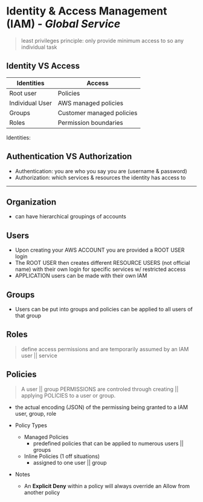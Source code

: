 # Identity & Access Management (IAM) - _Global Service_

> least privileges principle: only provide minimum access to so any individual task
## Identity VS Access

| Identities        | Access                        |
| ---               | ---                           |                       
| Root user         |  Policies                     | 
| Individual User   |  AWS managed policies         | 
| Groups            |  Customer managed policies    |    
| Roles             |  Permission boundaries        | 

Identities: 

## Authentication VS Authorization

- Authentication: you are who you say you are (username & password)
- Authorization: which services & resources the identity has access to

----


## Organization

- can have hierarchical groupings of accounts

## Users

- Upon creating your AWS ACCOUNT you are provided a ROOT USER login
- The ROOT USER then creates different RESOURCE USERS (not official name) with their own login for specific services w/ restricted access
- APPLICATION users can be made with their own IAM

## Groups

- Users can be put into groups and policies can be applied to all users of that group

## Roles

> define access permissions and are temporarily assumed by an IAM user || service

## Policies

> A user || group PERMISSIONS are controled through creating || applying POLICIES to a user or group. 

- the actual encoding (JSON) of the permissing being granted to a IAM user, group, role
- Policy Types
    - Managed Policies
        - predefined policies that can be applied to numerous users || groups
    - Inline Policies (1 off situations)
        - assigned to one user || group

- Notes
    - An __Explicit Deny__ within a policy will always override an Allow from another policy